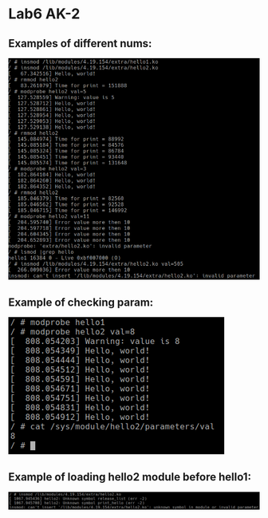 # Lab6 AK-2
## Examples of different nums:
![Alt text](/lab6/screenshots/example1.png)
## Example of checking param:
![Alt text](/lab6/screenshots/example2.png)
## Example of loading hello2 module before hello1:
![Alt text](/lab6/screenshots/example3.png)
